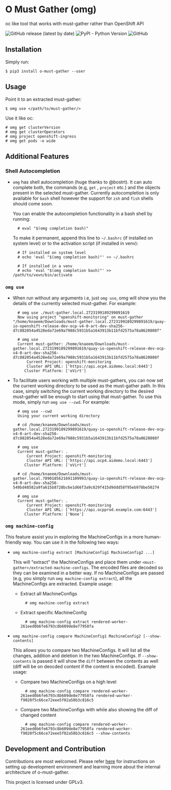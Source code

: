 # O Must Gather (omg)

oc like tool that works with must-gather rather than OpenShift API

![GitHub release (latest by date)](https://img.shields.io/github/v/release/kxr/o-must-gather)
![PyPI - Python Version](https://img.shields.io/pypi/pyversions/o-must-gather)
![GitHub](https://img.shields.io/github/license/kxr/o-must-gather?color=blue)

## Installation

Simply run:

    $ pip3 install o-must-gather --user

## Usage

Point it to an extracted must-gather:

    $ omg use </path/to/must-gather/>

Use it like oc:

    # omg get clusterVersion
    # omg get clusterOperators
    # omg project openshift-ingress
    # omg get pods -o wide

## Additional Features

### Shell Autocompletion

- `omg` has shell autocompletion (huge thanks to @bostrt). It can auto complete both, the commands (e.g, `get`
  , `project` etc.) and the objects present in the selected must-gather. Currently autocompletion is only available
  for `bash` shell however the support for `zsh` and `fish` shells should come soon.

  You can enable the autocompletion functionality in a bash shell by running:

        # eval "$(omg completion bash)"

  To make it permanent, append this line to `~/.bashrc` (if installed on system level) or to the activation script (if
  installed in venv):

        # If installed on system level
        # echo 'eval "$(omg completion bash)"' >> ~/.bashrc

        # If installed in a venv
        # echo 'eval "$(omg completion bash)"' >> /path/to/vevn/bin/activate

### `omg use`

- When run without any arguments i.e, just `omg use`, omg will show you the details of the currently selected
  must-gather. For example:

        # omg use ./must-gather.local.2723199189299891619
        Now using project "openshift-monitoring" on must-gather "/home/knaeem/Downloads/must-gather.local.2723199189299891619/quay-io-openshift-release-dev-ocp-v4-0-art-dev-sha256-d7c882054a4528eda72e69a7988c5931b5a1643913b11bfd2575a78a8620808f"

        # omg use
        Current must-gather: /home/knaeem/Downloads/must-gather.local.2723199189299891619/quay-io-openshift-release-dev-ocp-v4-0-art-dev-sha256-d7c882054a4528eda72e69a7988c5931b5a1643913b11bfd2575a78a8620808f
            Current Project: openshift-monitoring
            Cluster API URL: ['https://api.ocp4.aidemo.local:6443']
           Cluster Platform: ['oVirt']

- To facilitate users working with multiple must-gathers, you can now set the current working directory to be used as
  the must-gather path. In this case, simply switching the current working directory to the desired must-gather will be
  enough to start using that must-gather. To use this mode, simply run `omg use --cwd`. For example:

        # omg use --cwd
        Using your current working directory

        # cd /home/knaeem/Downloads/must-gather.local.2723199189299891619/quay-io-openshift-release-dev-ocp-v4-0-art-dev-sha256-d7c882054a4528eda72e69a7988c5931b5a1643913b11bfd2575a78a8620808f

        # omg use
        Current must-gather: .
            Current Project: openshift-monitoring
            Cluster API URL: ['https://api.ocp4.aidemo.local:6443']
           Cluster Platform: ['oVirt']

        # cd /home/knaeem/Downloads/must-gather.local.7890185621691109993/quay-io-openshift-release-dev-ocp-v4-0-art-dev-sha256-549bd48582a9fa615b8728bc6e1d66f3a9c829f415d9ddd58f95eb978be50274

        # omg use
        Current must-gather: .
            Current Project: openshift-monitoring
            Cluster API URL: ['https://api.ocpprod.example.com:6443']
           Cluster Platform: ['None']

### `omg machine-config`

This feature assist you in exploring the MachineConfigs in a more human-friendly way. You can use it in the following
two ways:

- `omg machine-config extract [MachineConfig1 MachineConfig2 ...]`

  This will "extract" the MachineConfigs and place them under `<must-gather>/extracted-machine-configs`. The encoded
  files are decoded so they can be examined in a better way. If no MachineConfigs are passed (e.g, you simply
  run `omg machine-config extract`), all the MachineConfigs are extracted. Example usage:

  - Extract all MachineConfigs

          # omg machine-config extract

  - Extract specific MachineConfig

          # omg machine-config extract rendered-worker-261eed0b6fe6793c8b609de8e77958fa

- `omg machine-config compare MachineConfig1 MachineConfig2 [--show-contents]`

  This allows you to compare two MachineConfigs. It will list all the changes, addition and deletion in the two
  MachineConfigs. If `--show-contents` is passed it will show the `diff` between the contents as well (diff will be on
  deocded content if the content is encoded). Example usage:

  - Compare two MachineConfigs on a high level

          # omg machine-config compare rendered-worker-261eed0b6fe6793c8b609de8e77958fa rendered-worker-f9020f5c66ce72eee5f02a58b3c816c5

  - Compare two MachineConfigs with while also showing the diff of changed content

          # omg machine-config compare rendered-worker-261eed0b6fe6793c8b609de8e77958fa rendered-worker-f9020f5c66ce72eee5f02a58b3c816c5 --show-contents

## Development and Contribution

Contributions are most welcomed. Please refer [here](./CONTRIBUTING.md) for instructions on setting up development
environment and learning more about the internal architecture of o-must-gather.

This project is licensed under GPLv3.
